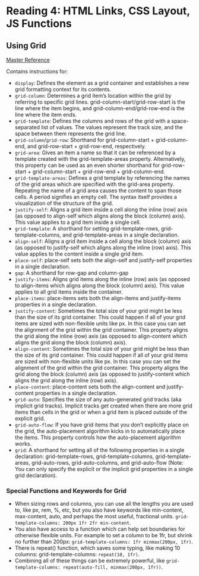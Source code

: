 # Reading 4: HTML Links, CSS Layout, JS Functions

## Using Grid

[Master Reference](https://css-tricks.com/snippets/css/complete-guide-grid/)

Contains instructions for:

- `display`: Defines the element as a grid container and establishes a new grid formatting context for its contents.
- `grid-column`: Determines a grid item’s location within the grid by referring to specific grid lines. grid-column-start/grid-row-start is the line where the item begins, and grid-column-end/grid-row-end is the line where the item ends.
- `grid-template`: Defines the columns and rows of the grid with a space-separated list of values. The values represent the track size, and the space between them represents the grid line.
- `grid-column`/`grid-row`: Shorthand for grid-column-start + grid-column-end, and grid-row-start + grid-row-end, respectively.
- `grid-area`: Gives an item a name so that it can be referenced by a template created with the grid-template-areas property. Alternatively, this property can be used as an even shorter shorthand for grid-row-start + grid-column-start + grid-row-end + grid-column-end.
- `grid-template-areas`: Defines a grid template by referencing the names of the grid areas which are specified with the grid-area property. Repeating the name of a grid area causes the content to span those cells. A period signifies an empty cell. The syntax itself provides a visualization of the structure of the grid.
- `justify-self`: Aligns a grid item inside a cell along the inline (row) axis (as opposed to align-self which aligns along the block (column) axis). This value applies to a grid item inside a single cell.
- `grid-template`: A shorthand for setting grid-template-rows, grid-template-columns, and grid-template-areas in a single declaration.
- `align-self`: Aligns a grid item inside a cell along the block (column) axis (as opposed to justify-self which aligns along the inline (row) axis). This value applies to the content inside a single grid item.
- `place-self`: place-self sets both the align-self and justify-self properties in a single declaration.
- `gap`: A shorthand for row-gap and column-gap
- `justify-items`: Aligns grid items along the inline (row) axis (as opposed to align-items which aligns along the block (column) axis). This value applies to all grid items inside the container.
- `place-items`: place-items sets both the align-items and justify-items properties in a single declaration.
- `justify-content`: Sometimes the total size of your grid might be less than the size of its grid container. This could happen if all of your grid items are sized with non-flexible units like px. In this case you can set the alignment of the grid within the grid container. This property aligns the grid along the inline (row) axis (as opposed to align-content which aligns the grid along the block (column) axis).
- `align-content`: Sometimes the total size of your grid might be less than the size of its grid container. This could happen if all of your grid items are sized with non-flexible units like px. In this case you can set the alignment of the grid within the grid container. This property aligns the grid along the block (column) axis (as opposed to justify-content which aligns the grid along the inline (row) axis).
- `place-content`: place-content sets both the align-content and justify-content properties in a single declaration.
- `grid-auto`: Specifies the size of any auto-generated grid tracks (aka implicit grid tracks). Implicit tracks get created when there are more grid items than cells in the grid or when a grid item is placed outside of the explicit grid.
- `grid-auto-flow`: If you have grid items that you don’t explicitly place on the grid, the auto-placement algorithm kicks in to automatically place the items. This property controls how the auto-placement algorithm works.
- `grid`: A shorthand for setting all of the following properties in a single declaration: grid-template-rows, grid-template-columns, grid-template-areas, grid-auto-rows, grid-auto-columns, and grid-auto-flow (Note: You can only specify the explicit or the implicit grid properties in a single grid declaration).

### Special Functions and Keywords for Grid

- When sizing rows and columns, you can use all the lengths you are used to, like px, rem, %, etc, but you also have keywords like min-content, max-content, auto, and perhaps the most useful, fractional units. `grid-template-columns: 200px 1fr 2fr min-content`.
- You also have access to a function which can help set boundaries for otherwise flexible units. For example to set a column to be 1fr, but shrink no further than 200px: `grid-template-columns: 1fr minmax(200px, 1fr)`.
- There is repeat() function, which saves some typing, like making 10 columns: grid-template-columns: `repeat(10, 1fr)`.
- Combining all of these things can be extremely powerful, like `grid-template-columns: repeat(auto-fill, minmax(200px, 1fr))`.
